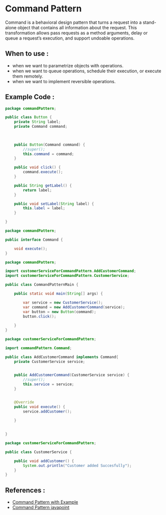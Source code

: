 # Command Pattern
Command is a behavioral design pattern that turns a request into a stand-alone object that contains all information about the request. This transformation allows pass requests as a method arguments, delay or queue a request’s execution, and support undoable operations.

## When to use :
- when we want to parametrize objects with operations.
- when we want to queue operations, schedule their execution, or execute them remotely.
- when we want to implement reversible operations.

## Example Code :
```java
package commandPattern;

public class Button {
	private String label;
	private Command command;
	
	

	public Button(Command command) {
		//super();
		this.command = command;
	}

	public void click() {
		command.execute();
	}

	public String getLabel() {
		return label;
	}

	public void setLabel(String label) {
		this.label = label;
	}

}
```

```java
package commandPattern;

public interface Command {

	void execute();
}
```

```java
package commandPattern;

import customerServiceForCommandPattern.AddCustomerCommand;
import customerServiceForCommandPattern.CustomerService;

public class CommandPatternMain {

	public static void main(String[] args) {

		var service = new CustomerService();
		var command = new AddCustomerCommand(service);
		var button = new Button(command);
		button.click();
		
	}
}
```

```java
package customerServiceForCommandPattern;

import commandPattern.Command;

public class AddCustomerCommand implements Command{
	private CustomerService service;
	

	public AddCustomerCommand(CustomerService service) {
		//super();
		this.service = service;
	}


	@Override
	public void execute() {
		service.addCustomer();
		
	}
	

}
```
```java
package customerServiceForCommandPattern;

public class CustomerService {

	public void addCustomer() {
		System.out.println("Customer added Succesfully");
	}
}

```


## References :
- [Command Pattern with Example](https://refactoring.guru/design-patterns/command)
- [Command Pattern javapoint](https://www.javatpoint.com/command-pattern)
